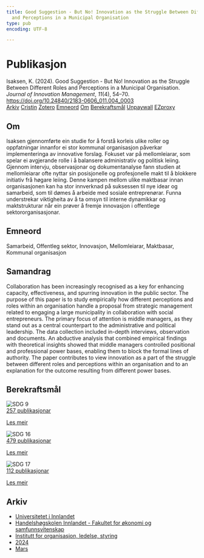 ```yaml
---
title: Good Suggestion - But No! Innovation as the Struggle Between Different Roles
  and Perceptions in a Municipal Organisation
type: pub
encoding: UTF-8

---
```

<h1>Publikasjon</h1>
<article id="csl-bib-container-SQ8KHM9D" class="csl-bib-container">
  <div class="csl-bib-body"> <div class="csl-entry">Isaksen, K. (2024). Good Suggestion - But No! Innovation as the Struggle Between Different Roles and Perceptions in a Municipal Organisation. <i>Journal of Innovation Management</i>, <i>11</i>(4), 54–70. <a href="https://doi.org/10.24840/2183-0606_011.004_0003">https://doi.org/10.24840/2183-0606_011.004_0003</a></div> </div>
  <div class="csl-bib-buttons">
    <a href="#taxonomy-article-SQ8KHM9D" alt="archive" class="csl-bib-button">Arkiv</a>
    <a href="https://app.cristin.no/results/show.jsf?id=2256647" alt="Cristin" class="csl-bib-button">Cristin</a>
    <a href="http://zotero.org/groups/5881554/items/SQ8KHM9D" alt="Zotero" class="csl-bib-button">Zotero</a>
    <a href="#keywords-article-SQ8KHM9D" alt="keywords" class="csl-bib-button">Emneord</a>
    <a href="#about-article-SQ8KHM9D" alt="about_pub" class="csl-bib-button">Om</a>
    <a href="#sdg-article-SQ8KHM9D" alt="sdg" class="csl-bib-button">Berekraftsmål</a>
    <a href="https://journalsojs3.fe.up.pt/index.php/jim/article/download/2183-0606_011.004_0003/822" alt="Unpaywall" class="csl-bib-button">Unpaywall</a>
    <a href="https://journalsojs3.fe.up.pt/index.php/jim/article/download/2183-0606_011.004_0003/822" alt="EZproxy" class="csl-bib-button">EZproxy</a>
  </div>
  <div id="csl-bib-meta-container-SQ8KHM9D"></div>
</article>
<div id="csl-bib-meta-SQ8KHM9D" class="csl-bib-meta">
  <article id="about-article-SQ8KHM9D" class="about_pub-article">
    <h1>Om</h1>
    Isaksen gjennomførte ein studie for å forstå korleis ulike roller og oppfatningar innanfor ei stor kommunal organisasjon påverkar implementeringa av innovative forslag. Fokuset var på mellomleiarar, som spelar ei avgjerande rolle i å balansere administrativ og politisk leiing. Gjennom intervju, observasjonar og dokumentanalyse fann studien at mellomleiarar ofte nyttar sin posisjonelle og profesjonelle makt til å blokkere initiativ frå høgare leiing. Denne kampen mellom ulike maktbasar innan organisasjonen kan ha stor innverknad på suksessen til nye idear og samarbeid, som til dømes å arbeide med sosiale entreprenørar. Funna understrekar viktigheita av å ta omsyn til interne dynamikkar og maktstrukturar når ein prøver å fremje innovasjon i offentlege sektororganisasjonar.
  </article>
  <article id="keywords-article-SQ8KHM9D" class="keywords-article">
    <h1>Emneord</h1>
    Samarbeid, Offentleg sektor, Innovasjon, Mellomleiarar, Maktbasar, Kommunal organisasjon
  </article>
  <article id="abstract-article-SQ8KHM9D" class="abstract-article">
    <h1>Samandrag</h1>
    Collaboration has been increasingly recognised as a key for enhancing capacity, effectiveness, and spurring innovation in the public sector. The purpose of this paper is to study empirically how different perceptions and roles within an organisation handle a proposal from strategic management related to engaging a large municipality in collaboration with social entrepreneurs. The primary focus of attention is middle managers, as they stand out as a central counterpart to the administrative and political leadership. The data collection included in-depth interviews, observation and documents. An abductive analysis that combined empirical findings with theoretical insights showed that middle managers controlled positional and professional power bases, enabling them to block the formal lines of authority. The paper contributes to view innovation as a part of the struggle between different roles and perceptions within an organisation and to an explanation for the outcome resulting from different power bases.
  </article>
  <article id="sdg-article-SQ8KHM9D" class="sdg-article">
    <h1>Berekraftsmål</h1>
    <div class="sdg-container"><div id="sdg9" class="sdg">
        <img src="{{< params subfolder >}}images/sdg/sdg09_nn.png" class="image" alt="SDG 9">
        <div class="sdg-overlay">
          <a href="{{< params subfolder >}}nn/archive/?sdg=9#archive" class="sdg-publication-count"><span>257</span> publikasjonar</a>
          <p><a href="https://fn.no/om-fn/fns-baerekraftsmaal/industri-innovasjon-og-infrastruktur?lang=nno-NO" class="sdg-read-more">Les meir</a></p>
        </div>
      </div> <div id="sdg16" class="sdg">
        <img src="{{< params subfolder >}}images/sdg/sdg16_nn.png" class="image" alt="SDG 16">
        <div class="sdg-overlay">
          <a href="{{< params subfolder >}}nn/archive/?sdg=16#archive" class="sdg-publication-count"><span>479</span> publikasjonar</a>
          <p><a href="https://fn.no/om-fn/fns-baerekraftsmaal/fred-rettferdighet-og-velfungerende-institusjoner?lang=nno-NO" class="sdg-read-more">Les meir</a></p>
        </div>
      </div> <div id="sdg17" class="sdg">
        <img src="{{< params subfolder >}}images/sdg/sdg17_nn.png" class="image" alt="SDG 17">
        <div class="sdg-overlay">
          <a href="{{< params subfolder >}}nn/archive/?sdg=17#archive" class="sdg-publication-count"><span>112</span> publikasjonar</a>
          <p><a href="https://fn.no/om-fn/fns-baerekraftsmaal/samarbeid-for-aa-naa-maalene?lang=nno-NO" class="sdg-read-more">Les meir</a></p>
        </div>
      </div></div>
  </article>
  <article id="taxonomy-article-SQ8KHM9D" class="taxonomy-article">
    <h1>Arkiv</h1>
    <ul>
      <li><a href="{{< params subfolder >}}nn/archive/?key=3DCRN523">Universitetet i Innlandet</a></li>
      <li><a href="{{< params subfolder >}}nn/archive/?key=DU8Q9LN9">Handelshøgskolen Innlandet - Fakultet for økonomi og samfunnsvitenskap</a></li>
      <li><a href="{{< params subfolder >}}nn/archive/?key=4LUWR3ZM">Institutt for organisasjon, ledelse, styring</a></li>
      <li><a href="{{< params subfolder >}}nn/archive/?key=TY5PNNUR">2024</a></li>
      <li><a href="{{< params subfolder >}}nn/archive/?key=N92MYJGA">Mars</a></li>
    </ul>
  </article>
</div>
